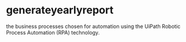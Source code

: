 # generateyearlyreport
the business processes chosen for automation using the UiPath Robotic Process Automation (RPA) technology.
